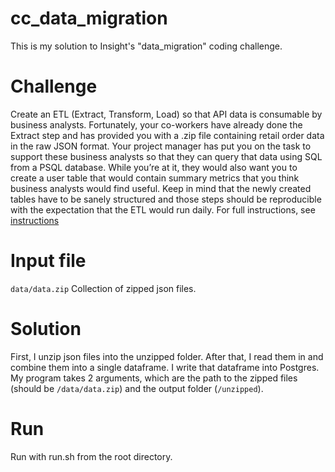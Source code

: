 # cc_data_migration
This is my solution to Insight's "data_migration" coding challenge.

# Challenge
Create an ETL (Extract, Transform, Load) so that API data is consumable by business analysts. Fortunately, your co-workers have already done the Extract step and has provided you with a .zip file containing retail order data in the raw JSON format. Your project manager has put you on the task to support these business analysts so that they can query that data using SQL from a PSQL database. While you’re at it, they would also want you to create a user table that would contain summary metrics that you think business analysts would find useful. Keep in mind that the newly created tables have to be sanely structured and those steps should be reproducible with the expectation that the ETL would run daily. For full instructions, see [instructions](https://github.com/Samariya57/coding_challenges/blob/master/data_migration.md)

# Input file
`data/data.zip`
Collection of zipped json files.

# Solution
First, I unzip json files into the unzipped folder. After that, I read them in and combine them into a single dataframe. I write that dataframe into Postgres. My program takes 2 arguments, which are the path to the zipped files (should be `/data/data.zip`) and the output folder (`/unzipped`).

# Run
Run with run.sh from the root directory.

